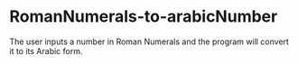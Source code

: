 # RomanNumerals-to-arabicNumber

The user inputs a number in Roman Numerals and the program will convert it to its Arabic form.
